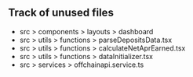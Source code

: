 ## Track of unused files

- src > components > layouts > dashboard
- src > utils > functions > parseDepositsData.tsx
- src > utils > functions > calculateNetAprEarned.tsx
- src > utils > functions > dataInitializer.tsx
- src > services > offchainapi.service.ts

